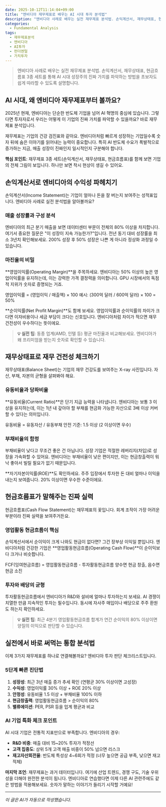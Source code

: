 ```yaml
---
date: 2025-10-12T11:14:04+09:00
title: "엔비디아 재무제표로 배우는 AI 시대 투자 분석법"
description: "엔비디아 사례로 배우는 실전 재무제표 분석법. 손익계산서, 재무상태표, 현금흐름표 3종 세트를 통해 AI 시대 성장주의 진짜 가치를 파악하는 방법을 초보자도 쉽게 따라할 수 있도록 설명합니다."
categories:
  - Fundamental Analysis
tags:
  - 재무제표분석
  - 엔비디아
  - AI투자
  - 펀더멘털
  - 가치투자
---
```


> 엔비디아 사례로 배우는 실전 재무제표 분석법. 손익계산서, 재무상태표, 현금흐름표 3종 세트를 통해 AI 시대 성장주의 진짜 가치를 파악하는 방법을 초보자도 쉽게 따라할 수 있도록 설명합니다.



<!-- more -->

## AI 시대, 왜 엔비디아 재무제표부터 볼까요?

2025년 현재, 엔비디아는 단순한 반도체 기업을 넘어 AI 혁명의 중심에 있습니다. 그렇다면 투자자로서 우리는 어떻게 이 기업의 진짜 가치를 파악할 수 있을까요? 바로 재무제표 분석입니다.

재무제표는 기업의 건강 검진표와 같아요. 엔비디아처럼 빠르게 성장하는 기업일수록 숫자 뒤에 숨은 이야기를 읽어내는 능력이 중요합니다. 특히 AI 반도체 수요가 폭발적으로 증가하는 지금, 매출 성장이 진짜인지 일시적인지 구분해야 합니다.

**핵심 포인트**: 재무제표 3종 세트(손익계산서, 재무상태표, 현금흐름표)를 함께 보면 기업의 전체 그림이 보입니다. 하나만 보면 착시 현상이 생길 수 있어요.

## 손익계산서로 엔비디아의 수익성 파헤치기

손익계산서(Income Statement)는 기업이 얼마나 돈을 잘 버는지 보여주는 성적표입니다. 엔비디아 사례로 실전 분석법을 알아볼까요?

### 매출 성장률과 구성 분석

엔비디아의 최근 분기 매출을 보면 데이터센터 부문이 전체의 80% 이상을 차지합니다. 여기서 중요한 질문은 "이 성장이 지속 가능한가?"입니다. 전년 동기 대비 성장률을 최소 3년치 확인해보세요. 200% 성장 후 50% 성장은 나쁜 게 아니라 정상화 과정일 수 있습니다.

### 마진율의 비밀

**영업이익률(Operating Margin)**을 주목하세요. 엔비디아는 50% 이상의 높은 영업이익률을 유지하는데, 이는 강력한 가격 결정력을 의미합니다. GPU 시장에서의 독점적 지위가 숫자로 증명되는 거죠.


영업이익률 = (영업이익 / 매출액) × 100
예시: (300억 달러 / 600억 달러) × 100 = 50%


**순이익률(Net Profit Margin)**도 함께 보세요. 영업이익률과 순이익률의 차이가 크다면 이자비용이나 세금 부담이 크다는 신호입니다. 엔비디아처럼 차이가 적으면 재무 건전성이 우수하다는 뜻이에요.

> **💡 실전 팁**: 동종 업계(AMD, 인텔 등) 평균 마진율과 비교해보세요. 엔비디아가 왜 프리미엄을 받는지 숫자로 확인할 수 있습니다.

## 재무상태표로 재무 건전성 체크하기

재무상태표(Balance Sheet)는 기업의 재무 건강도를 보여주는 X-ray 사진입니다. 자산, 부채, 자본의 균형을 살펴봐야 해요.

### 유동비율과 당좌비율

**유동비율(Current Ratio)**은 단기 지급 능력을 나타냅니다. 엔비디아는 보통 3 이상을 유지하는데, 이는 1년 내 갚아야 할 부채를 현금화 가능한 자산으로 3배 이상 커버할 수 있다는 의미입니다.


유동비율 = 유동자산 / 유동부채
안전 기준: 1.5 이상 (2 이상이면 우수)


### 부채비율의 함정

부채비율이 낮다고 무조건 좋은 건 아닙니다. 성장 기업은 적절한 레버리지(차입)로 성장을 가속화할 수 있어요. 엔비디아는 부채비율이 낮은 편이지만, 이는 현금창출력이 워낙 좋아서 빌릴 필요가 없기 때문입니다.

**자기자본이익률(ROE)**도 확인하세요. 주주 입장에서 투자한 돈 대비 얼마나 이익을 내는지 보여줍니다. 20% 이상이면 우수한 수준이에요.

## 현금흐름표가 말해주는 진짜 실력

현금흐름표(Cash Flow Statement)는 재무제표의 꽃입니다. 회계 조작이 가장 어려운 부분이라 진짜 실력을 보여주거든요.

### 영업활동 현금흐름이 핵심

손익계산서에서 순이익이 크게 나와도 현금이 없다면? 그건 장부상 이익일 뿐입니다. 엔비디아처럼 건강한 기업은 **영업활동현금흐름(Operating Cash Flow)**이 순이익보다 크거나 비슷합니다.


FCF(잉여현금흐름) = 영업활동현금흐름 - 투자활동현금흐름
양수면 현금 창출, 음수면 현금 소진


### 투자와 배당의 균형

투자활동현금흐름에서 엔비디아가 R&D와 설비에 얼마나 투자하는지 보세요. AI 경쟁이 치열한 만큼 지속적인 투자는 필수입니다. 동시에 자사주 매입이나 배당으로 주주 환원도 하는지 확인하세요.

> **💡 실전 팁**: 최근 4분기 영업활동현금흐름 합계가 연간 순이익의 80% 이상이면 양질의 이익으로 판단할 수 있습니다.

## 실전에서 바로 써먹는 통합 분석법

이제 3가지 재무제표를 하나로 연결해볼까요? 엔비디아 투자 판단 체크리스트입니다.

### 5단계 빠른 진단법

1. **성장성**: 최근 3년 매출 증가 추세 확인 (연평균 30% 이상이면 고성장)
2. **수익성**: 영업이익률 30% 이상 + ROE 20% 이상
3. **안정성**: 유동비율 1.5 이상 + 부채비율 100% 이하
4. **현금창출력**: 영업활동현금흐름 > 순이익의 80%
5. **밸류에이션**: PER, PSR 등을 업계 평균과 비교

### AI 기업 특화 체크 포인트

AI 시대 기업은 전통적 지표만으로 부족합니다. 엔비디아의 경우:

- **R&D 비중**: 매출 대비 15~20% 투자가 적정선
- **고객 집중도**: 상위 5개 고객 매출 비중이 50% 넘으면 리스크
- **재고자산회전율**: 반도체 특성상 4~6회가 적정 (너무 높으면 공급 부족, 낮으면 재고 적체)

**마지막 조언**: 재무제표는 과거 데이터입니다. 여기에 산업 트렌드, 경쟁 구도, 기술 우위성을 더해야 완전한 분석이 됩니다. 엔비디아로 연습했다면 이제 다른 AI 관련주에도 같은 방법을 적용해보세요. 숫자가 말하는 이야기가 들리기 시작할 거예요!

---

*이 글은 AI가 자동으로 작성했습니다.*
